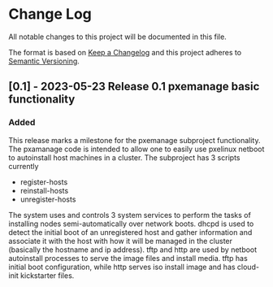 # Change Log

All notable changes to this project will be documented in this file.

The format is based on [Keep a Changelog](http://keepachangelog.com/)
and this project adheres to [Semantic Versioning](http://semver.org/).



## [0.1] - 2023-05-23 Release 0.1 pxemanage basic functionality

### Added

This release marks a milestone for the pxemanage subproject
functionality.  The pxamanage code is intended to allow one to easily
use pxelinux netboot to autoinstall host machines in a cluster.  The
subproject has 3 scripts currently

- register-hosts
- reinstall-hosts
- unregister-hosts

The system uses and controls 3 system services to perform the tasks of
installing nodes semi-automatically over network boots.  dhcpd is used
to detect the initial boot of an unregistered host and gather
information and associate it with the host with how it will be managed
in the cluster (basically the hostname and ip address).  tftp and http
are used by netboot autoinstall processes to serve the image files and
install media.  tftp has initial boot configuration, while http serves
iso install image and has cloud-init kickstarter files.

